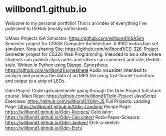 # willbond1.github.io
Welcome to my personal portfolio! This is an index of everything I've published to GitHub (mostly unfinished).

UMass Projects
  ISA Simulator: https://github.com/willbond1/ISASim
    Semester project for CS535 Computer Architecture. A RISC instruction set simulator.
  Note-sharing Site: https://github.com/willbond1/CS-326-Project
    Semester project for CS326 Web Programming. Intended to be a site where students can publish class notes and others can comment and rate, Reddit-style. Written in Python using Django.
  Synesthete: https://github.com/willbond1/synesthete
    Audio visualizer intended to analyze and process the data of an MP3 file using fast-fourier transform and output to a strip of LEDs.

Odin Project
  Code uploaded while going through the Odin Project full-stack course.
  Main Repo: https://github.com/willbond1/Odin-Project
  JavaScript Exercises: https://github.com/willbond1/Odin-JS
  Full Projects:
    Landing Page: https://willbond1.github.io/Odin-Landing/
    Recipe Page: https://willbond1.github.io/Odin-Recipes/
    Calculator: https://willbond1.github.io/Odin-Calculator/
    Rock-Paper-Scissors: https://willbond1.github.io/Odin-Janken/
    Etch-a-sketch: https://willbond1.github.io/Odin-Etch/
